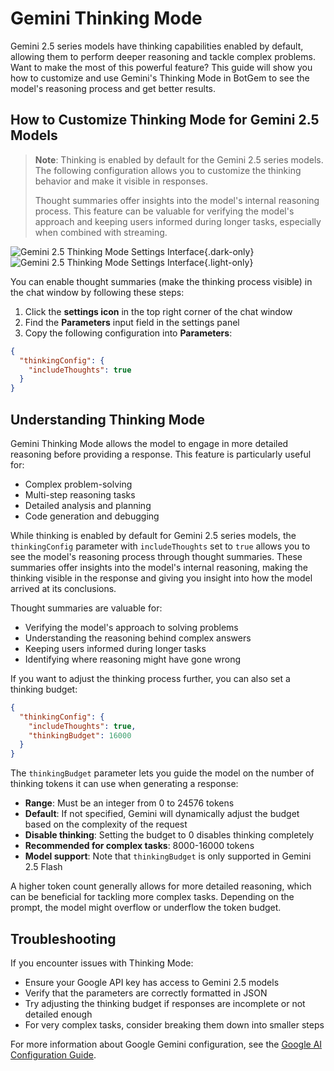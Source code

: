 # Gemini Thinking Mode

Gemini 2.5 series models have thinking capabilities enabled by default, allowing them to perform deeper reasoning and tackle complex problems. Want to make the most of this powerful feature? This guide will show you how to customize and use Gemini's Thinking Mode in BotGem to see the model's reasoning process and get better results.

## How to Customize Thinking Mode for Gemini 2.5 Models

> **Note**: Thinking is enabled by default for the Gemini 2.5 series models. The following configuration allows you to customize the thinking behavior and make it visible in responses.
>
> Thought summaries offer insights into the model's internal reasoning process. This feature can be valuable for verifying the model's approach and keeping users informed during longer tasks, especially when combined with streaming.

![Gemini 2.5 Thinking Mode Settings Interface](/gemini-thinking-dark.png){.dark-only}
![Gemini 2.5 Thinking Mode Settings Interface](/gemini-thinking.png){.light-only}

You can enable thought summaries (make the thinking process visible) in the chat window by following these steps:

1. Click the **settings icon** in the top right corner of the chat window
2. Find the **Parameters** input field in the settings panel
3. Copy the following configuration into **Parameters**:

```json
{
  "thinkingConfig": {
    "includeThoughts": true
  }
}
```

## Understanding Thinking Mode

Gemini Thinking Mode allows the model to engage in more detailed reasoning before providing a response. This feature is particularly useful for:

- Complex problem-solving
- Multi-step reasoning tasks
- Detailed analysis and planning
- Code generation and debugging

While thinking is enabled by default for Gemini 2.5 series models, the `thinkingConfig` parameter with `includeThoughts` set to `true` allows you to see the model's reasoning process through thought summaries. These summaries offer insights into the model's internal reasoning, making the thinking visible in the response and giving you insight into how the model arrived at its conclusions.

Thought summaries are valuable for:
- Verifying the model's approach to solving problems
- Understanding the reasoning behind complex answers
- Keeping users informed during longer tasks
- Identifying where reasoning might have gone wrong

If you want to adjust the thinking process further, you can also set a thinking budget:

```json
{
  "thinkingConfig": {
    "includeThoughts": true,
    "thinkingBudget": 16000
  }
}
```

The `thinkingBudget` parameter lets you guide the model on the number of thinking tokens it can use when generating a response:

- **Range**: Must be an integer from 0 to 24576 tokens
- **Default**: If not specified, Gemini will dynamically adjust the budget based on the complexity of the request
- **Disable thinking**: Setting the budget to 0 disables thinking completely
- **Recommended for complex tasks**: 8000-16000 tokens
- **Model support**: Note that `thinkingBudget` is only supported in Gemini 2.5 Flash

A higher token count generally allows for more detailed reasoning, which can be beneficial for tackling more complex tasks. Depending on the prompt, the model might overflow or underflow the token budget.



## Troubleshooting

If you encounter issues with Thinking Mode:

- Ensure your Google API key has access to Gemini 2.5 models
- Verify that the parameters are correctly formatted in JSON
- Try adjusting the thinking budget if responses are incomplete or not detailed enough
- For very complex tasks, consider breaking them down into smaller steps

For more information about Google Gemini configuration, see the [Google AI Configuration Guide](google-configuration.md).
